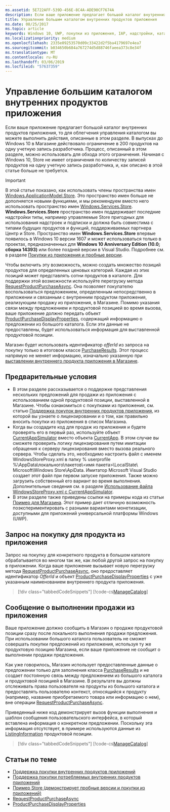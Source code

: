 ```yaml
---
ms.assetid: 5E722AFF-539D-456E-8C4A-ADE90CF7674A
description: Если ваше приложение предлагает большой каталог внутренних продуктов приложения, то для облегчения управления каталогом вы можете выполнить действия, описанные в этом разделе.
title: Управление большим каталогом внутренних продуктов приложения
ms.date: 08/25/2017
ms.topic: article
keywords: Windows 10, UWP, покупки из приложения, IAP, надстройки, каталог, Windows.ApplicationModel.Store
ms.localizationpriority: medium
ms.openlocfilehash: 2335e09253570d09c33422d2f5ba4179697e4ea7
ms.sourcegitcommit: b034650b684a767274d5d88746faeea373c8e34f
ms.translationtype: MT
ms.contentlocale: ru-RU
ms.lasthandoff: 03/06/2019
ms.locfileid: "57637359"
---
```

# <a name="manage-a-large-catalog-of-in-app-products"></a>Управление большим каталогом внутренних продуктов приложения

Если ваше приложение предлагает большой каталог внутренних продуктов приложения, то для облегчения управления каталогом вы можете выполнить действия, описанные в этом разделе. В выпусках до Windows 10 в Магазине действовало ограничение в 200 продуктов на одну учетную запись разработчика. Процесс, описанный в этом разделе, можно использовать для обхода этого ограничения. Начиная с Windows 10, Store не имеет ограничения по количеству записей продуктов на одну учетную запись разработчика, и, как описано в этой статье больше не требуется.

> [!IMPORTANT]
> В этой статье показано, как использовать члены пространства имен [Windows.ApplicationModel.Store](https://msdn.microsoft.com/library/windows/apps/windows.applicationmodel.store.aspx). Это пространство имен больше не дополняется новыми функциями, и мы рекомендуем вместо него использовать пространство имен [Windows.Services.Store](https://msdn.microsoft.com/library/windows/apps/windows.services.store.aspx). **Windows.Services.Store** пространство имен поддерживает последние надстройки типы, например управляемые Store пригодных для использования надстроек и подписки и должна быть совместима с типами будущих продуктов и функций, поддерживаемых партнера Центр и Store. Пространство имен **Windows.Services.Store** впервые появилось в Windows 10 версии 1607 и может использоваться только в проектах, предназначенных для **Windows 10 Anniversary Edition (10.0; сборка 14393)** или более поздней версии в Visual Studio. Подробнее см. в разделе [Покупки из приложения и пробные версии](in-app-purchases-and-trials.md).

Чтобы включить эту возможность, можно создать множество позиций продуктов для определенных ценовых категорий. Каждая из этих позиций может представлять сотни продуктов в каталоге. Для поддержки этой возможности используйте перегрузку метода [RequestProductPurchaseAsync](https://docs.microsoft.com/uwp/api/windows.applicationmodel.store.currentapp.requestproductpurchaseasync). Она позволяет покупателю воспользоваться предложением, определенным непосредственно в приложении и связанным с внутренним продуктом приложения, реализующим продажу из приложения, в Магазине. Помимо указания связи между предложением и продуктовой позицией во время вызова, ваше приложение должно передать объект [ProductPurchaseDisplayProperties](https://msdn.microsoft.com/library/windows/apps/dn263384), содержащий информацию о предложении из большого каталога. Если эти данные не предоставлены, будет использоваться информация для выставленной продуктовой позиции.

Магазин будет использовать идентификатор *offerId* из запроса на покупку только в итоговом классе [PurchaseResults](https://msdn.microsoft.com/library/windows/apps/dn263392). Этот процесс напрямую не меняет информацию, изначально указанную при [выставлении внутреннего продукта приложения в Магазине](../publish/add-on-submissions.md).

## <a name="prerequisites"></a>Предварительные условия

-   В этом разделе рассказывается о поддержке представления нескольких предложений для продажи из приложения с использованием одной продуктовой позиции, выставленной в Магазине. Чтобы ознакомиться с покупками из приложения, см. статью [Поддержка покупок внутренних продуктов приложения](enable-in-app-product-purchases.md), из которой вы узнаете о лицензировании и о том, как правильно вносить покупки из приложения в список Магазина.
-   Когда вы создадите код для продаж из приложения и будете проверять его в первый раз, используйте объект [CurrentAppSimulator](https://msdn.microsoft.com/library/windows/apps/hh779766) вместо объекта [CurrentApp](https://msdn.microsoft.com/library/windows/apps/hh779765). В этом случае вы сможете проверить логику лицензирования путем имитации обращения к серверу лицензирования вместо вызова реального сервера. Чтобы сделать это, необходимо настроить файл с именем WindowsStoreProxy.xml в папку % userprofile %\\AppData\\локального\\пакетов\\&lt;имя пакета&gt;\\LocalState\\ Microsoft\\Windows Store\\ApiData. Имитатор Microsoft Visual Studio создает этот файл при первом запуске приложения. Также можно загрузить собственный его вариант во время выполнения. Дополнительные сведения см. в разделе [Использование файла WindowsStoreProxy.xml с CurrentAppSimulator](in-app-purchases-and-trials-using-the-windows-applicationmodel-store-namespace.md#proxy).
-   В этом разделе также приведены ссылки на примеры кода из статьи [Пример для Магазина](https://github.com/Microsoft/Windows-universal-samples/tree/win10-1507/Samples/Store). Этот пример дает отличную возможность поэкспериментировать с разными вариантами монетизации, доступными для приложений универсальной платформы Windows (UWP).

## <a name="make-the-purchase-request-for-the-in-app-product"></a>Запрос на покупку для продукта из приложения

Запрос на покупку для конкретного продукта в большом каталоге обрабатывается во многом так же, как любой другой запрос на покупку в приложении. Когда ваше приложение вызывает новую перегрузку метода [RequestProductPurchaseAsync](https://docs.microsoft.com/uwp/api/windows.applicationmodel.store.currentapp.requestproductpurchaseasync), оно предоставляет идентификатор *OfferId* и объект [ProductPurchaseDisplayProperties](https://msdn.microsoft.com/library/windows/apps/dn263390) с уже указанным наименованием внутреннего продукта приложения.

> [!div class="tabbedCodeSnippets"]
[!code-cs[ManageCatalog](./code/InAppPurchasesAndLicenses/cs/ManageCatalog.cs#MakePurchaseRequest)]

## <a name="report-fulfillment-of-the-in-app-offer"></a>Сообщение о выполнении продажи из приложения

Ваше приложение должно сообщить в Магазин о продаже продуктовой позиции сразу после локального выполнения продажи предложения. При использовании большого каталога пользователь не сможет совершать покупки предложений из приложения, используя ту же продуктовую позицию Магазина, если ваше приложение не сообщит о выполнении продажи предложения.

Как уже говорилось, Магазин использует предоставленные данные о предложении только для заполнения класса [PurchaseResults](https://msdn.microsoft.com/library/windows/apps/dn263392) и не создает постоянную связь между предложением из большого каталога и продуктовой позицией в Магазине. В результате вы должны отслеживать права пользователя на продукты из большого каталога и предоставлять пользователю контекст, относящийся к продукту (например, название приобретаемого товара или информацию о нем), вне операции [RequestProductPurchaseAsync](https://docs.microsoft.com/uwp/api/windows.applicationmodel.store.currentapp.requestproductpurchaseasync).

Приведенный ниже код демонстрирует вызов функции выполнения и шаблон сообщения пользовательского интерфейса, в который вставлена информация о конкретном предложении. Поскольку эта информация отсутствует, в примере используются данные из [ListingInformation](https://msdn.microsoft.com/library/windows/apps/br225163) продуктовой позиции.

> [!div class="tabbedCodeSnippets"]
[!code-cs[ManageCatalog](./code/InAppPurchasesAndLicenses/cs/ManageCatalog.cs#ReportFulfillment)]

## <a name="related-topics"></a>Статьи по теме

* [Поддержка покупки внутренних продуктов приложений](enable-in-app-product-purchases.md)
* [Поддержка покупки потребляемых внутренних продуктов приложений](enable-consumable-in-app-product-purchases.md)
* [Пример Store (демонстрирует пробные версии и покупки из приложений)](https://github.com/Microsoft/Windows-universal-samples/tree/win10-1507/Samples/Store)
* [RequestProductPurchaseAsync](https://msdn.microsoft.com/library/windows/apps/dn263382)
* [ProductPurchaseDisplayProperties](https://msdn.microsoft.com/library/windows/apps/dn263384)
